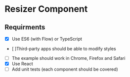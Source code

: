 # Resizer Component

## Requirments

- [x] Use ES6 (with Flow) or TypeScript
- [ ]Third-party apps should be able to modify styles
- [ ] The example should work in Chrome, Firefox and Safari
- [x] Use React
- [ ] Add unit tests (each component should be covered)
